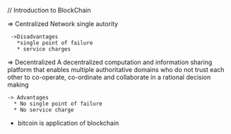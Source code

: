 // Introduction to BlockChain

 => Centralized Network
     single autority

     ->Disadvantages
       *single point of failure
       * service charges

 => Decentralized
    A decentralized computation and information sharing platform that enables multiple authoritative domains who do not trust each other to co-operate, co-ordinate and collaborate in a rational decision making

    -> Advantages
      * No single point of failure
      * No service charge

 * bitcoin is application of blockchain